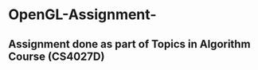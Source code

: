 # OpenGL-Assignment-
Assignment done as part of Topics in Algorithm Course (CS4027D)
---------------------------------------------------------------------------------------

